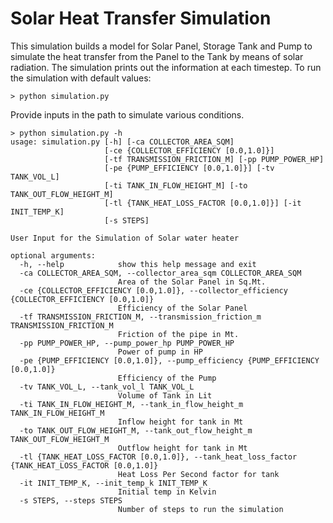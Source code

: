 # Solar Heat Transfer Simulation

This simulation builds a model for Solar Panel, Storage Tank and Pump to simulate the heat 
transfer from the Panel to the Tank by means of solar radiation. 
The simulation prints out the information at each timestep. 
To run the simulation with default values: 
```
> python simulation.py
```

Provide inputs in the path to simulate various conditions.
```
> python simulation.py -h
usage: simulation.py [-h] [-ca COLLECTOR_AREA_SQM]
                     [-ce {COLLECTOR_EFFICIENCY [0.0,1.0]}]
                     [-tf TRANSMISSION_FRICTION_M] [-pp PUMP_POWER_HP]
                     [-pe {PUMP_EFFICIENCY [0.0,1.0]}] [-tv TANK_VOL_L]
                     [-ti TANK_IN_FLOW_HEIGHT_M] [-to TANK_OUT_FLOW_HEIGHT_M]
                     [-tl {TANK_HEAT_LOSS_FACTOR [0.0,1.0]}] [-it INIT_TEMP_K]
                     [-s STEPS]

User Input for the Simulation of Solar water heater

optional arguments:
  -h, --help            show this help message and exit
  -ca COLLECTOR_AREA_SQM, --collector_area_sqm COLLECTOR_AREA_SQM
                        Area of the Solar Panel in Sq.Mt.
  -ce {COLLECTOR_EFFICIENCY [0.0,1.0]}, --collector_efficiency {COLLECTOR_EFFICIENCY [0.0,1.0]}
                        Efficiency of the Solar Panel
  -tf TRANSMISSION_FRICTION_M, --transmission_friction_m TRANSMISSION_FRICTION_M
                        Friction of the pipe in Mt.
  -pp PUMP_POWER_HP, --pump_power_hp PUMP_POWER_HP
                        Power of pump in HP
  -pe {PUMP_EFFICIENCY [0.0,1.0]}, --pump_efficiency {PUMP_EFFICIENCY [0.0,1.0]}
                        Efficiency of the Pump
  -tv TANK_VOL_L, --tank_vol_l TANK_VOL_L
                        Volume of Tank in Lit
  -ti TANK_IN_FLOW_HEIGHT_M, --tank_in_flow_height_m TANK_IN_FLOW_HEIGHT_M
                        Inflow height for tank in Mt
  -to TANK_OUT_FLOW_HEIGHT_M, --tank_out_flow_height_m TANK_OUT_FLOW_HEIGHT_M
                        Outflow height for tank in Mt
  -tl {TANK_HEAT_LOSS_FACTOR [0.0,1.0]}, --tank_heat_loss_factor {TANK_HEAT_LOSS_FACTOR [0.0,1.0]}
                        Heat Loss Per Second factor for tank
  -it INIT_TEMP_K, --init_temp_k INIT_TEMP_K
                        Initial temp in Kelvin
  -s STEPS, --steps STEPS
                        Number of steps to run the simulation
```